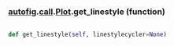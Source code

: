 ### [autofig](autofig.md).[call](autofig.call.md).[Plot](autofig.call.Plot.md).get_linestyle (function)


```py

def get_linestyle(self, linestylecycler=None)

```


